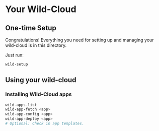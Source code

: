 # Your Wild-Cloud

## One-time Setup

Congratulations! Everything you need for setting up and managing your wild-cloud is in this directory.

Just run:

```bash
wild-setup
```

## Using your wild-cloud

### Installing Wild-Cloud apps

```bash
wild-apps-list
wild-app-fetch <app>
wild-app-config <app>
wild-app-deploy <app>
# Optional: Check in app templates.
```
